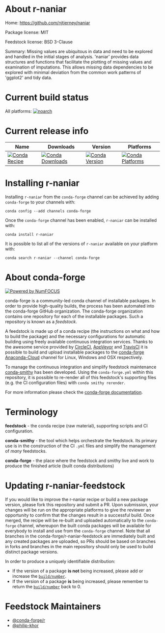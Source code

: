 <!--
# -*- mode: jinja -*-
-->

About r-naniar
==============

Home: https://github.com/njtierney/naniar

Package license: MIT

Feedstock license: BSD 3-Clause

Summary: Missing values are ubiquitous in data and need to be explored and handled in the initial stages of analysis. 'naniar' provides data structures  and functions that facilitate the plotting of missing values and examination  of imputations. This allows missing data dependencies to be explored with  minimal deviation from the common work patterns of 'ggplot2' and tidy data. 



Current build status
====================

All platforms:
[![noarch](https://img.shields.io/circleci/project/github/conda-forge/r-naniar-feedstock/master.svg?label=noarch)](https://circleci.com/gh/conda-forge/r-naniar-feedstock)

Current release info
====================

| Name | Downloads | Version | Platforms |
| --- | --- | --- | --- |
| [![Conda Recipe](https://img.shields.io/badge/recipe-r--naniar-green.svg)](https://anaconda.org/conda-forge/r-naniar) | [![Conda Downloads](https://img.shields.io/conda/dn/conda-forge/r-naniar.svg)](https://anaconda.org/conda-forge/r-naniar) | [![Conda Version](https://img.shields.io/conda/vn/conda-forge/r-naniar.svg)](https://anaconda.org/conda-forge/r-naniar) | [![Conda Platforms](https://img.shields.io/conda/pn/conda-forge/r-naniar.svg)](https://anaconda.org/conda-forge/r-naniar) |

Installing r-naniar
===================

Installing `r-naniar` from the `conda-forge` channel can be achieved by adding `conda-forge` to your channels with:

```
conda config --add channels conda-forge
```

Once the `conda-forge` channel has been enabled, `r-naniar` can be installed with:

```
conda install r-naniar
```

It is possible to list all of the versions of `r-naniar` available on your platform with:

```
conda search r-naniar --channel conda-forge
```


About conda-forge
=================

[![Powered by NumFOCUS](https://img.shields.io/badge/powered%20by-NumFOCUS-orange.svg?style=flat&colorA=E1523D&colorB=007D8A)](http://numfocus.org)

conda-forge is a community-led conda channel of installable packages.
In order to provide high-quality builds, the process has been automated into the
conda-forge GitHub organization. The conda-forge organization contains one repository
for each of the installable packages. Such a repository is known as a *feedstock*.

A feedstock is made up of a conda recipe (the instructions on what and how to build
the package) and the necessary configurations for automatic building using freely
available continuous integration services. Thanks to the awesome service provided by
[CircleCI](https://circleci.com/), [AppVeyor](https://www.appveyor.com/)
and [TravisCI](https://travis-ci.org/) it is possible to build and upload installable
packages to the [conda-forge](https://anaconda.org/conda-forge)
[Anaconda-Cloud](https://anaconda.org/) channel for Linux, Windows and OSX respectively.

To manage the continuous integration and simplify feedstock maintenance
[conda-smithy](https://github.com/conda-forge/conda-smithy) has been developed.
Using the ``conda-forge.yml`` within this repository, it is possible to re-render all of
this feedstock's supporting files (e.g. the CI configuration files) with ``conda smithy rerender``.

For more information please check the [conda-forge documentation](https://conda-forge.org/docs/).

Terminology
===========

**feedstock** - the conda recipe (raw material), supporting scripts and CI configuration.

**conda-smithy** - the tool which helps orchestrate the feedstock.
                   Its primary use is in the construction of the CI ``.yml`` files
                   and simplify the management of *many* feedstocks.

**conda-forge** - the place where the feedstock and smithy live and work to
                  produce the finished article (built conda distributions)


Updating r-naniar-feedstock
===========================

If you would like to improve the r-naniar recipe or build a new
package version, please fork this repository and submit a PR. Upon submission,
your changes will be run on the appropriate platforms to give the reviewer an
opportunity to confirm that the changes result in a successful build. Once
merged, the recipe will be re-built and uploaded automatically to the
`conda-forge` channel, whereupon the built conda packages will be available for
everybody to install and use from the `conda-forge` channel.
Note that all branches in the conda-forge/r-naniar-feedstock are
immediately built and any created packages are uploaded, so PRs should be based
on branches in forks and branches in the main repository should only be used to
build distinct package versions.

In order to produce a uniquely identifiable distribution:
 * If the version of a package **is not** being increased, please add or increase
   the [``build/number``](https://conda.io/docs/user-guide/tasks/build-packages/define-metadata.html#build-number-and-string).
 * If the version of a package **is** being increased, please remember to return
   the [``build/number``](https://conda.io/docs/user-guide/tasks/build-packages/define-metadata.html#build-number-and-string)
   back to 0.

Feedstock Maintainers
=====================

* [@conda-forge/r](https://github.com/conda-forge/r/)
* [@philip-khor](https://github.com/philip-khor/)

